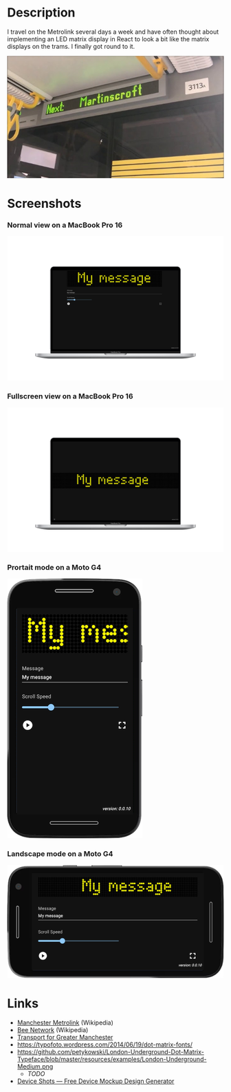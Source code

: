 # Description

I travel on the Metrolink several days a week and have often thought about implementing an LED matrix display in React to look a bit like the matrix displays on the trams. I finally got round to it.

![Tram Matrix Display](images/tram-matrix-display.jpg)

# Screenshots

### Normal view on a MacBook Pro 16

![MacBook Pro 16 Normal View](images/deviceshots-macbook-pro-16.png)

### Fullscreen view on a MacBook Pro 16

![MacBook Pro 16 Fullscreen View](images/deviceshots-macbook-pro-16-fullscreen.png)

### Prortait mode on a Moto G4

![Moto G4 Portrait](images/led-matrix-moto-portrait.png)

### Landscape mode on a Moto G4

![Moto G4 Landscape](images/led-matrix-moto-landscape.png)

# Links

* [Manchester Metrolink](https://en.wikipedia.org/wiki/Manchester_Metrolink) (Wikipedia)
* [Bee Network](https://en.wikipedia.org/wiki/Bee_Network) (Wikipedia)
* [Transport for Greater Manchester](https://tfgm.com/)
* https://typofoto.wordpress.com/2014/06/19/dot-matrix-fonts/
* https://github.com/petykowski/London-Underground-Dot-Matrix-Typeface/blob/master/resources/examples/London-Underground-Medium.png
  * _TODO_
* [Device Shots — Free Device Mockup Design Generator](https://deviceshots.com/)
